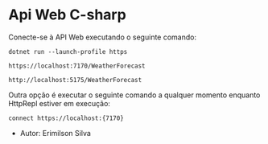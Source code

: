 # Api Web C-sharp

Conecte-se à API Web executando o seguinte comando:

    dotnet run --launch-profile https

    https://localhost:7170/WeatherForecast

    http://localhost:5175/WeatherForecast

Outra opção é executar o seguinte comando a qualquer momento enquanto HttpRepl estiver em execução:

    connect https://localhost:{7170}


- Autor: Erimilson Silva